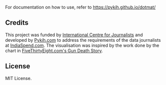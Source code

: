For documentation on how to use, refer to https://pykih.github.io/dotmat/

## Credits

This project was funded by <a href="http://www.icfj.org" target="_blank">International Centre for Journalists</a> and developed by <a href="https://pykih.com" target="_blank">Pykih.com</a> to address the requirements of the data journalists at <a href="http://www.indiaspend.com" target="_blank">IndiaSpend.com</a>. The visualisation was inspired by the work done by the chart in <a href="http://fivethirtyeight.com/features/gun-deaths/" target="_blank">FiveThirtyEight.com's Gun Death Story</a>.

## License

MIT License.

<!-- ## P.S. Why name it dotmat chart? -->

<!-- Because the visualisation resembles the black and white dots that were a common sight in analog televisions (as shown in the picture). This is created due to white noise.

<img src="https://www.howitworksdaily.com/wp-content/uploads/2012/10/tvstatic.jpg"/>
 -->